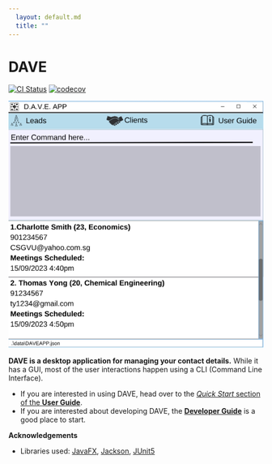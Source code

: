 ```yaml
---
  layout: default.md
  title: ""
---
```


# DAVE

[![CI Status](https://github.com/se-edu/addressbook-level3/workflows/Java%20CI/badge.svg)](https://github.com/se-edu/addressbook-level3/actions)
[![codecov](https://codecov.io/gh/se-edu/addressbook-level3/branch/master/graph/badge.svg)](https://codecov.io/gh/se-edu/addressbook-level3)

![Ui](images/Ui.png)

**DAVE is a desktop application for managing your contact details.** While it has a GUI, most of the user interactions happen using a CLI (Command Line Interface).

* If you are interested in using DAVE, head over to the [_Quick Start_ section of the **User Guide**](UserGuide.html#quick-start).
* If you are interested about developing DAVE, the [**Developer Guide**](DeveloperGuide.html) is a good place to start.


**Acknowledgements**

* Libraries used: [JavaFX](https://openjfx.io/), [Jackson](https://github.com/FasterXML/jackson), [JUnit5](https://github.com/junit-team/junit5)
